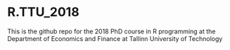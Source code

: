 # R.TTU_2018
This is the github repo for the 2018 PhD course in R programming at the Department of Economics and Finance at Tallinn University of Technology
